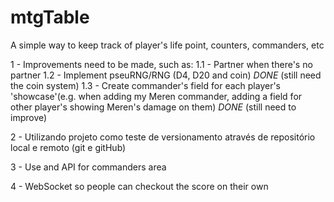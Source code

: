 # mtgTable

A simple way to keep track of player's life point, counters, commanders, etc

1 - Improvements need to be made, such as:
1.1 - Partner when there's no partner
1.2 - Implement pseuRNG/RNG (D4, D20 and coin) _DONE_ (still need the coin system)
1.3 - Create commander's field for each player's 'showcase'(e.g. when adding my Meren commander, adding a field for other player's showing Meren's damage on them) _DONE_ (still need to improve)

2 - Utilizando projeto como teste de versionamento através de repositório local e remoto (git e gitHub)

3 - Use and API for commanders area

4 - WebSocket so people can checkout the score on their own
